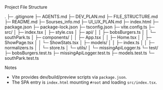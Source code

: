 Project File Structure

.
├─ .gitignore
├─ AGENTS.md
├─ DEV_PLAN.md
├─ FILE_STRUCTURE.md
├─ README.md
├─ Sourses_info.md
├─ UI_UX_PLAN.md
├─ index.html
├─ package.json
├─ package-lock.json
├─ tsconfig.json
├─ vite.config.ts
├─ src/
│  ├─ index.tsx
│  ├─ style.css
│  ├─ api/
│  │  ├─ bobsBurgers.ts
│  │  └─ southPark.ts
│  ├─ components/
│  │  ├─ App.tsx
│  │  ├─ Home.tsx
│  │  ├─ ShowPage.tsx
│  │  └─ ShowStats.tsx
│  ├─ models/
│  │  ├─ index.ts
│  │  ├─ normalizers.ts
│  │  └─ store.ts
│  └─ utils/
│     └─ missingApiLogger.ts
└─ test/
   ├─ bobsBurgers.test.ts
   ├─ missingApiLogger.test.ts
   ├─ models.test.ts
   └─ southPark.test.ts

Notes
- Vite provides dev/build/preview scripts via `package.json`.
- The SPA entry is `index.html` mounting `#root` and loading `src/index.tsx`.

